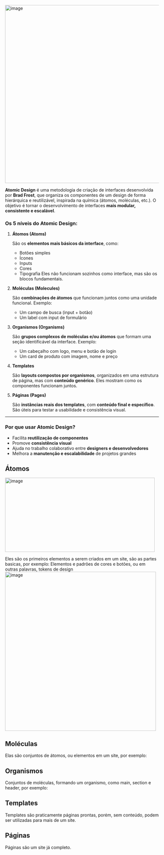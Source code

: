 <img width="1040" height="583" alt="image" src="https://github.com/user-attachments/assets/9708371e-554e-459e-95b4-37a7f26df52a" />

**Atomic Design** é uma metodologia de criação de interfaces desenvolvida por **Brad Frost**, que organiza os componentes de um design de forma hierárquica e reutilizável, inspirada na química (átomos, moléculas, etc.). O objetivo é tornar o desenvolvimento de interfaces **mais modular, consistente e escalável**.

### Os 5 níveis do Atomic Design:

1. **Átomos (Atoms)**
    
    São os **elementos mais básicos da interface**, como:
    
    - Botões simples
    - Ícones
    - Inputs
    - Cores
    - Tipografia
    Eles não funcionam sozinhos como interface, mas são os blocos fundamentais.
2. **Moléculas (Molecules)**
    
    São **combinações de átomos** que funcionam juntos como uma unidade funcional. Exemplo:
    
    - Um campo de busca (input + botão)
    - Um label com input de formulário
3. **Organismos (Organisms)**
    
    São **grupos complexos de moléculas e/ou átomos** que formam uma seção identificável da interface. Exemplo:
    
    - Um cabeçalho com logo, menu e botão de login
    - Um card de produto com imagem, nome e preço
4. **Templates**
    
    São **layouts compostos por organismos**, organizados em uma estrutura de página, mas com **conteúdo genérico**. Eles mostram como os componentes funcionam juntos.
    
5. **Páginas (Pages)**
    
    São **instâncias reais dos templates**, com **conteúdo final e específico**. São úteis para testar a usabilidade e consistência visual.
    

---

### Por que usar Atomic Design?

- Facilita **reutilização de componentes**
- Promove **consistência visual**
- Ajuda no trabalho colaborativo entre **designers e desenvolvedores**
- Melhora a **manutenção e escalabilidade** de projetos grandes


## Átomos

<img width="490" height="243" alt="image" src="https://github.com/user-attachments/assets/fc46734b-9bdd-4328-a89c-5ad33d7b3953" />

Eles são os primeiros elementos a serem criados em um site, são as partes basicas,  por exemplo:
Elementos e padrões de cores e botões, ou em outras palavras, tokens de design
<img width="494" height="521" alt="image" src="https://github.com/user-attachments/assets/c5504408-152e-4bc6-9480-aee3f4ff4b6e" />


## Moléculas

Elas são conjuntos de átomos, ou elementos em um site, por exemplo: 

## Organismos

Conjuntos de moléculas, formando um organismo, como main, section e header, por exemplo:

## Templates

Templates são praticamente páginas prontas, porém, sem conteúdo, podem ser utilizadas para mais de um site.

## Páginas

Páginas são um site já completo.
